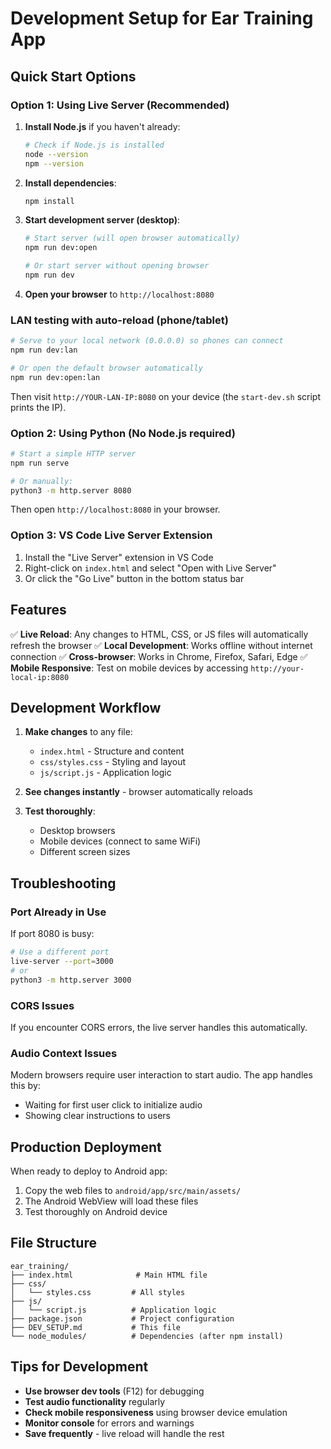 # Development Setup for Ear Training App

## Quick Start Options

### Option 1: Using Live Server (Recommended)

1. **Install Node.js** if you haven't already:
   ```bash
   # Check if Node.js is installed
   node --version
   npm --version
   ```

2. **Install dependencies**:
   ```bash
   npm install
   ```

3. **Start development server (desktop)**:
   ```bash
   # Start server (will open browser automatically)
   npm run dev:open
   
   # Or start server without opening browser
   npm run dev
   ```

4. **Open your browser** to `http://localhost:8080`

### LAN testing with auto-reload (phone/tablet)

```bash
# Serve to your local network (0.0.0.0) so phones can connect
npm run dev:lan

# Or open the default browser automatically
npm run dev:open:lan
```

Then visit `http://YOUR-LAN-IP:8080` on your device (the `start-dev.sh` script prints the IP).

### Option 2: Using Python (No Node.js required)

```bash
# Start a simple HTTP server
npm run serve

# Or manually:
python3 -m http.server 8080
```

Then open `http://localhost:8080` in your browser.

### Option 3: VS Code Live Server Extension

1. Install the "Live Server" extension in VS Code
2. Right-click on `index.html` and select "Open with Live Server"
3. Or click the "Go Live" button in the bottom status bar

## Features

✅ **Live Reload**: Any changes to HTML, CSS, or JS files will automatically refresh the browser
✅ **Local Development**: Works offline without internet connection
✅ **Cross-browser**: Works in Chrome, Firefox, Safari, Edge
✅ **Mobile Responsive**: Test on mobile devices by accessing `http://your-local-ip:8080`

## Development Workflow

1. **Make changes** to any file:
   - `index.html` - Structure and content
   - `css/styles.css` - Styling and layout
   - `js/script.js` - Application logic

2. **See changes instantly** - browser automatically reloads

3. **Test thoroughly**:
   - Desktop browsers
   - Mobile devices (connect to same WiFi)
   - Different screen sizes

## Troubleshooting

### Port Already in Use
If port 8080 is busy:
```bash
# Use a different port
live-server --port=3000
# or
python3 -m http.server 3000
```

### CORS Issues
If you encounter CORS errors, the live server handles this automatically.

### Audio Context Issues
Modern browsers require user interaction to start audio. The app handles this by:
- Waiting for first user click to initialize audio
- Showing clear instructions to users

## Production Deployment

When ready to deploy to Android app:
1. Copy the web files to `android/app/src/main/assets/`
2. The Android WebView will load these files
3. Test thoroughly on Android device

## File Structure

```
ear_training/
├── index.html              # Main HTML file
├── css/
│   └── styles.css         # All styles
├── js/
│   └── script.js          # Application logic
├── package.json           # Project configuration
├── DEV_SETUP.md           # This file
└── node_modules/          # Dependencies (after npm install)
```

## Tips for Development

- **Use browser dev tools** (F12) for debugging
- **Test audio functionality** regularly
- **Check mobile responsiveness** using browser device emulation
- **Monitor console** for errors and warnings
- **Save frequently** - live reload will handle the rest
